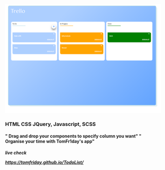 ![app foto](./app.png)


<h3>HTML CSS JQuery, Javascript, SCSS

<h4>" Drag and drop your components to specify column you want" " Organise your time with TomFr1day's app"

<h5> live check 

https://tomfriday.github.io/TodoList/
